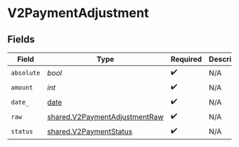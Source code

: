 # V2PaymentAdjustment


## Fields

| Field                                                                          | Type                                                                           | Required                                                                       | Description                                                                    | Example                                                                        |
| ------------------------------------------------------------------------------ | ------------------------------------------------------------------------------ | ------------------------------------------------------------------------------ | ------------------------------------------------------------------------------ | ------------------------------------------------------------------------------ |
| `absolute`                                                                     | *bool*                                                                         | :heavy_check_mark:                                                             | N/A                                                                            |                                                                                |
| `amount`                                                                       | *int*                                                                          | :heavy_check_mark:                                                             | N/A                                                                            | 100                                                                            |
| `date_`                                                                        | [date](https://docs.python.org/3/library/datetime.html#date-objects)           | :heavy_check_mark:                                                             | N/A                                                                            |                                                                                |
| `raw`                                                                          | [shared.V2PaymentAdjustmentRaw](../../models/shared/v2paymentadjustmentraw.md) | :heavy_check_mark:                                                             | N/A                                                                            |                                                                                |
| `status`                                                                       | [shared.V2PaymentStatus](../../models/shared/v2paymentstatus.md)               | :heavy_check_mark:                                                             | N/A                                                                            |                                                                                |